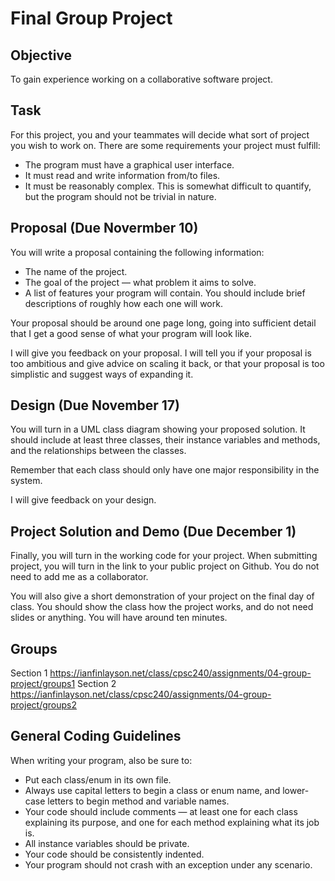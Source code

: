 # Final Group Project
 
## Objective
To gain experience working on a collaborative software project.

 
## Task
For this project, you and your teammates will decide what sort of project you wish to work on. There are some requirements your project must fulfill:

- The program must have a graphical user interface.
- It must read and write information from/to files.
- It must be reasonably complex. This is somewhat difficult to quantify, but the program should not be trivial in nature.
 
## Proposal (Due Novermber 10)
You will write a proposal containing the following information:

- The name of the project.
- The goal of the project — what problem it aims to solve.
- A list of features your program will contain. You should include brief descriptions of roughly how each one will work.

Your proposal should be around one page long, going into sufficient detail that I get a good sense of what your program will look like.

I will give you feedback on your proposal. I will tell you if your proposal is too ambitious and give advice on scaling it back, or that your proposal is too simplistic and suggest ways of expanding it.

 
## Design (Due November 17)
You will turn in a UML class diagram showing your proposed solution. It should include at least three classes, their instance variables and methods, and the relationships between the classes.

Remember that each class should only have one major responsibility in the system.

I will give feedback on your design.

 
## Project Solution and Demo (Due December 1)
Finally, you will turn in the working code for your project. When submitting project, you will turn in the link to your public project on Github. You do not need to add me as a collaborator.

You will also give a short demonstration of your project on the final day of class. You should show the class how the project works, and do not need slides or anything. You will have around ten minutes.

 
## Groups
Section 1 https://ianfinlayson.net/class/cpsc240/assignments/04-group-project/groups1
Section 2 https://ianfinlayson.net/class/cpsc240/assignments/04-group-project/groups2
 
## General Coding Guidelines
When writing your program, also be sure to:

- Put each class/enum in its own file.
- Always use capital letters to begin a class or enum name, and lower-case letters to begin method and variable names.
- Your code should include comments — at least one for each class explaining its purpose, and one for each method explaining what its job is.
- All instance variables should be private.
- Your code should be consistently indented.
- Your program should not crash with an exception under any scenario.
